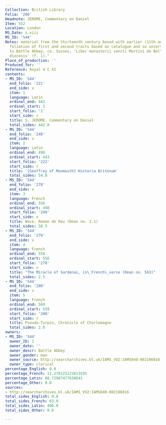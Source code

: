 ```yaml
---
Collection: British Library
Folia: '286'
Headnote: JEROME, Commentary on Daniel
Item: 552
Location: London
MS_Date: s.xiii
MS_ID: '544'
Notes: material from the thirteenth century bound with earlier (11th and 12th c) booklets;
  foliation of first and second tracts based on catalogue and so uncertain; "Belonged
  to Battle Abbey, co. Sussex, 'Liber monasterii sancti Martini de Bello Cicestrensis
  diocesis' (f. 1)."
Place_of_production: ''
Produced_for: ''
Reference: Royal 4 C XI
contents:
- MS_ID: '544'
  end_folio: '221'
  end_side: v
  item: 1
  language: Latin
  ordinal_end: 442
  ordinal_start: 1
  start_folio: '1'
  start_side: r
  title: S. JEROME, Commentary on Daniel
  total_sides: 442.0
- MS_ID: '544'
  end_folio: '248'
  end_side: v
  item: 2
  language: Latin
  ordinal_end: 496
  ordinal_start: 443
  start_folio: '222'
  start_side: r
  title: '[Geoffrey of Monmouth] Historia Britonum'
  total_sides: 54.0
- MS_ID: '544'
  end_folio: '278'
  end_side: v
  item: 3
  language: French
  ordinal_end: 556
  ordinal_start: 498
  start_folio: '249'
  start_side: v
  title: Wace, Roman de Rou (Dean no. 2.1)
  total_sides: 58.5
- MS_ID: '544'
  end_folio: '279'
  end_side: v
  item: 4
  language: French
  ordinal_end: 558
  ordinal_start: 556
  start_folio: '278'
  start_side: v
  title: "The Miracle of Sardenai, in\_French\_verse (Dean no. 563)"
  total_sides: 2.5
- MS_ID: '544'
  end_folio: '280'
  end_side: v
  item: 5
  language: French
  ordinal_end: 560
  ordinal_start: 559
  start_folio: '280'
  start_side: r
  title: Pseudo-Turpin, Chronicle of Charlemagne
  total_sides: 2.0
owners:
- MS_ID: '544'
  owner_ID: 1
  owner_date: ''
  owner_descr: Battle Abbey
  owner_gender: man
  owner_source: http://searcharchives.bl.uk/IAMS_VU2:IAMS040-002106016
  owner_type: clerical
percentage_English: 0.0
percentage_French: 11.270125223613595
percentage_Latin: 88.72987477638641
percentage_Other: 0.0
sources:
- http://searcharchives.bl.uk/IAMS_VU2:IAMS040-002106016
total_sides_English: 0.0
total_sides_French: 63.0
total_sides_Latin: 496.0
total_sides_Other: 0.0

---
```

